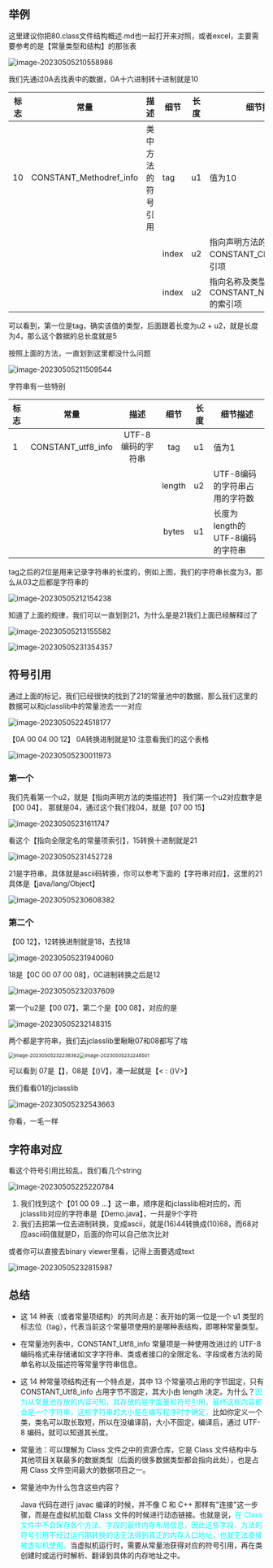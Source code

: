 ## 举例

这里建议你把80.class文件结构概述.md也一起打开来对照，或者excel，主要需要参考的是【常量类型和结构】的那张表

![image-20230505210558986](image/81.%E5%B8%B8%E9%87%8F%E6%B1%A0%E6%95%B0%E6%8D%AE%E7%9A%84%E8%A7%A3%E8%AF%BB/image-20230505210558986.png)

我们先通过0A去找表中的数据，0A十六进制转十进制就是10

| 标志 | 常量                    | 描述               | 细节  | 长度 | 细节描述                                          |
| ---- | ----------------------- | ------------------ | ----- | ---- | ------------------------------------------------- |
| 10   | CONSTANT_Methodref_info | 类中方法的符号引用 | tag   | u1   | 值为10                                            |
|      |                         |                    | index | u2   | 指向声明方法的类描述符CONSTANT_Class_Info的索引项 |
|      |                         |                    | index | u2   | 指向名称及类型描述符CONSTANT_NameAndType的索引项  |

可以看到，第一位是tag，确实该值的类型，后面跟着长度为u2 + u2，就是长度为4，那么这个数据的总长度就是5

按照上面的方法，一直划到这里都没什么问题

![image-20230505211509544](image/81.%E5%B8%B8%E9%87%8F%E6%B1%A0%E6%95%B0%E6%8D%AE%E7%9A%84%E8%A7%A3%E8%AF%BB/image-20230505211509544.png)

字符串有一些特别

| 标志 |        常量        |       描述        |  细节  | 长度 | 细节描述                        |
| :--- | :----------------: | :---------------: | :----: | ---- | ------------------------------- |
| 1    | CONSTANT_utf8_info | UTF-8编码的字符串 |  tag   | u1   | 值为1                           |
|      |                    |                   | length | u2   | UTF-8编码的字符串占用的字符数   |
|      |                    |                   | bytes  | u1   | 长度为length的UTF-8编码的字符串 |

tag之后的2位是用来记录字符串的长度的，例如上图，我们的字符串长度为3，那么从03之后都是字符串的

![image-20230505212154238](image/81.%E5%B8%B8%E9%87%8F%E6%B1%A0%E6%95%B0%E6%8D%AE%E7%9A%84%E8%A7%A3%E8%AF%BB/image-20230505212154238.png)

知道了上面的规律，我们可以一直划到21，为什么是是21我们上面已经解释过了

![image-20230505213155582](image/81.%E5%B8%B8%E9%87%8F%E6%B1%A0%E6%95%B0%E6%8D%AE%E7%9A%84%E8%A7%A3%E8%AF%BB/image-20230505213155582.png)

![image-20230505231354357](image/81.%E5%B8%B8%E9%87%8F%E6%B1%A0%E6%95%B0%E6%8D%AE%E7%9A%84%E8%A7%A3%E8%AF%BB/image-20230505231354357.png)



## 符号引用

通过上面的标记，我们已经很快的找到了21的常量池中的数据，那么我们这里的数据可以和jclasslib中的常量池去一一对应

![image-20230505224518177](image/81.%E5%B8%B8%E9%87%8F%E6%B1%A0%E6%95%B0%E6%8D%AE%E7%9A%84%E8%A7%A3%E8%AF%BB/image-20230505224518177.png)

【0A 00 04 00 12】
0A转换进制就是10
注意看我们的这个表格

![image-20230505230011973](image/81.%E5%B8%B8%E9%87%8F%E6%B1%A0%E6%95%B0%E6%8D%AE%E7%9A%84%E8%A7%A3%E8%AF%BB/image-20230505230011973.png)

### 第一个

我们先看第一个u2，就是【指向声明方法的类描述符】
我们第一个u2对应数字是【00 04】， 那就是04，通过这个我们找04，就是【07 00 15】

![image-20230505231611747](image/81.%E5%B8%B8%E9%87%8F%E6%B1%A0%E6%95%B0%E6%8D%AE%E7%9A%84%E8%A7%A3%E8%AF%BB/image-20230505231611747.png)

看这个【指向全限定名的常量项索引】，15转换十进制就是21

![image-20230505231452728](image/81.%E5%B8%B8%E9%87%8F%E6%B1%A0%E6%95%B0%E6%8D%AE%E7%9A%84%E8%A7%A3%E8%AF%BB/image-20230505231452728.png)

21是字符串，具体就是ascii码转换，你可以参考下面的【字符串对应】，这里的21具体是【java/lang/Object】

![image-20230505230608382](image/81.%E5%B8%B8%E9%87%8F%E6%B1%A0%E6%95%B0%E6%8D%AE%E7%9A%84%E8%A7%A3%E8%AF%BB/image-20230505230608382.png)

### 第二个

【00 12】，12转换进制就是18，去找18

![image-20230505231940060](image/81.%E5%B8%B8%E9%87%8F%E6%B1%A0%E6%95%B0%E6%8D%AE%E7%9A%84%E8%A7%A3%E8%AF%BB/image-20230505231940060.png)

18是【0C 00 07 00 08】，0C进制转换之后是12

![image-20230505232037609](image/81.%E5%B8%B8%E9%87%8F%E6%B1%A0%E6%95%B0%E6%8D%AE%E7%9A%84%E8%A7%A3%E8%AF%BB/image-20230505232037609.png)

第一个u2是【00 07】，第二个是【00 08】，对应的是

![image-20230505232148315](image/81.%E5%B8%B8%E9%87%8F%E6%B1%A0%E6%95%B0%E6%8D%AE%E7%9A%84%E8%A7%A3%E8%AF%BB/image-20230505232148315.png)

两个都是字符串，我们去jclasslib里瞅瞅07和08都写了啥

<img src="image/81.%E5%B8%B8%E9%87%8F%E6%B1%A0%E6%95%B0%E6%8D%AE%E7%9A%84%E8%A7%A3%E8%AF%BB/image-20230505232238362.png" alt="image-20230505232238362" style="zoom: 67%;" /><img src="image/81.%E5%B8%B8%E9%87%8F%E6%B1%A0%E6%95%B0%E6%8D%AE%E7%9A%84%E8%A7%A3%E8%AF%BB/image-20230505232248501.png" alt="image-20230505232248501" style="zoom:67%;" />



可以看到 07是【<init>】，08是【()V】，凑一起就是【<<init> : ()V>】

我们看看01的jclasslib

![image-20230505232543663](image/81.%E5%B8%B8%E9%87%8F%E6%B1%A0%E6%95%B0%E6%8D%AE%E7%9A%84%E8%A7%A3%E8%AF%BB/image-20230505232543663.png)

你看，一毛一样



## 字符串对应

看这个符号引用比较乱，我们看几个string

![image-20230505225220784](image/81.%E5%B8%B8%E9%87%8F%E6%B1%A0%E6%95%B0%E6%8D%AE%E7%9A%84%E8%A7%A3%E8%AF%BB/image-20230505225220784.png)

1. 我们找到这个【01 00 09 ...】这一串，顺序是和jclasslib相对应的，而jclasslib对应的字符串是【Demo.java】，一共是9个字符
2. 我们去把第一位去进制转换，变成ascii，就是(16)44转换成(10)68，而68对应ascii码值就是D，后面的你可以自己依次比对

或者你可以直接去binary viewer里看，记得上面要选成text

![image-20230505232815987](image/81.%E5%B8%B8%E9%87%8F%E6%B1%A0%E6%95%B0%E6%8D%AE%E7%9A%84%E8%A7%A3%E8%AF%BB/image-20230505232815987.png)



## 总结

- 这 14 种表（或者常量项结构）的共同点是：表开始的第一位是一个 u1 类型的标志位（tag），代表当前这个常量项使用的是哪种表结构，即哪种常量类型。
- 在常量池列表中，CONSTANT_Utf8_info 常量项是一种使用改进过的 UTF-8 编码格式来存储诸如文字字符串、类或者接口的全限定名、字段或者方法的简单名称以及描述符等常量字符串信息。
- 这 14 种常量项结构还有一个特点是，其中 13 个常量项占用的字节固定，只有 CONSTANT_Utf8_info 占用字节不固定，其大小由 length 决定。为什么？<font color="cyan">因为从常量池存放的内容可知，其存放的是字面量和符号引用，最终这些内容都会是一个字符串，这些字符串的大小是在编写程序时才确定，</font>比如你定义一个类，类名可以取长取短，所以在没编译前，大小不固定，编译后，通过 UTF-8 编码，就可以知道其长度。



- 常量池：可以理解为 Class 文件之中的资源仓库，它是 Class 文件结构中与其他项目关联最多的数据类型（后面的很多数据类型都会指向此处），也是占用 Class 文件空间最大的数据项目之一。
- 常量池中为什么包含这些内容？

  Java 代码在进行 javac 编译的时候，并不像 C 和 C++ 那样有"连接"这一步骤，而是在虚拟机加载 Class 文件的时候进行动态链接。也就是说，<font color="cyan">在 Class 文件中不会保存各个方法、字段的最终内存布局信息，因此这些字段、方法的符号引用不经过运行期转换的话无法得到真正的内存入口地址，也就无法直接被虚拟机使用。</font>当虚拟机运行时，需要从常量池获得对应的符号引用，再在类创建时或运行时解析、翻译到具体的内存地址之中。

